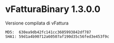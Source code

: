 # vFatturaBinary 1.3.0.0
Versione compilata di vFattura

    MD5:  630ea9db42fc141cc3605993842df787
	SHA1: 59d1a4b90712a60507af190d35c56fed3e453f9c
